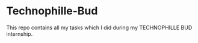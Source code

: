 # Technophille-Bud
This repo contains all my tasks which I did during my TECHNOPHILLE BUD internship.
